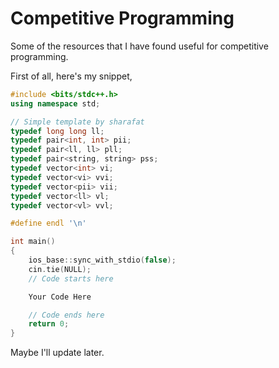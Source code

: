 # Competitive Programming

Some of the resources that I have found useful for competitive programming.

First of all, here's my snippet,

```cpp
#include <bits/stdc++.h>
using namespace std;

// Simple template by sharafat 
typedef long long ll;
typedef pair<int, int> pii;
typedef pair<ll, ll> pll;
typedef pair<string, string> pss;
typedef vector<int> vi;
typedef vector<vi> vvi;
typedef vector<pii> vii;
typedef vector<ll> vl;
typedef vector<vl> vvl;

#define endl '\n'

int main()
{
    ios_base::sync_with_stdio(false);
    cin.tie(NULL);
    // Code starts here

    Your Code Here

    // Code ends here
    return 0;
}
```

Maybe I'll update later.
